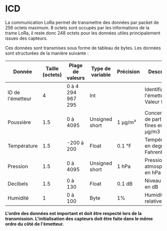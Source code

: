 # ICD

La communication LoRa permet de transmettre des données par packet de 256 octets maximum. 8 octets sont occupés par les informations de la trame LoRa, il reste donc 248 octets pour les données utiles principalement issues des capteurs.

Ces données sont transmises sous forme de tableau de bytes. Les données sont structurées de la manière suivante :

| Donnée           | Taille (octets) | Plage de valeurs  | Type de variable | Précision | Description                                |
|------------------|-----------------|-------------------|------------------|-----------|--------------------------------------------|
| ID de l'émetteur | 4               | 0 à 4 294 967 295 | Int              |           | Identifiant de l'émetteur. Valeur fixe.    |
| Poussière        | 1.5             | 0 à 4095          | Unsigned short   | 1 µg/m³   | Concentration de particules fines en µg/m3 |
| Température      | 1.5             | -200 à 200        | Float            | 	0.1 °F   | Température en degrés Fahrenheit           |
| Pression         | 1.5             | 0 à 4095          | Unsigned short   | 1 hPa     | Pression atmosphérique en hPa              |
| Decibels         | 1.5             | 0 à 130           | Float            | 0.1 dB    | Niveau sonore en dB                        |
| Humidité         | 1               | 0 à 100           | Byte             | 1%        | Humidité relative en %                     |


__L'ordre des données est important et doit être respecté lors de la transmission. L'initialisation des capteurs doit être faite dans le même ordre du côté de l'émetteur.__
